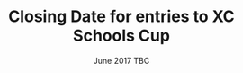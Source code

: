 ---
layout: default
title: Closing Date for entries to XC Schools Cup
date: June 2017 TBC
location:
---